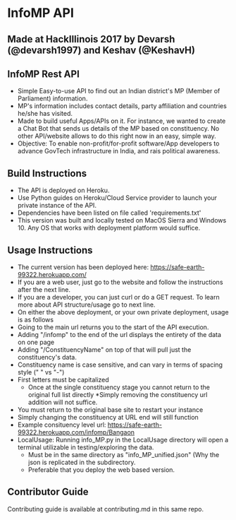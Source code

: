 # InfoMP API

## Made at HackIllinois 2017 by Devarsh (@devarsh1997) and Keshav (@KeshavH)

## InfoMP Rest API
  * Simple Easy-to-use API to find out an Indian district's MP (Member of Parliament) information.
  * MP's information includes contact details, party affiliation and countries he/she has visited.
  * Made to build useful Apps/APIs on it. For instance, we wanted to create a Chat Bot that sends us details of the MP
    based on constituency. No other API/website allows to do this right now in an easy, simple way.
  * Objective: To enable non-profit/for-profit software/App developers to advance GovTech infrastructure in India, and rais political awareness.
 
## Build Instructions

   * The API is deployed on Heroku.
   * Use Python guides on Heroku/Cloud Service provider to launch your private instance of the API.
   * Dependencies have been listed on file called 'requirements.txt'
   * This version was built and locally tested on MacOS Sierra and Windows 10. Any OS that works with deployment platform would suffice.
   
## Usage Instructions
   * The current version has been deployed here: https://safe-earth-99322.herokuapp.com/   
   * If you are a web user, just go to the website and follow the instructions after the next line.
   * If you are a developer,  you can just curl or do a GET request. To learn more about API structure/usage go to next line.     
   * On either the above deployment, or your own private deployment, usage is as follows
   * Going to the main url returns you to the start of the API execution.
   * Adding "/infomp" to the end of the url displays the entirety of the data on one page
   * Adding "/ConstituencyName" on top of that will pull just the constituency's data.
   * Constituency name is case sensitive, and can vary in terms of spacing style (" " vs "-")
* First letters must be capitalized
   * Once at the single constituency stage you cannot return to the original full list directly
   *Simply removing the constituency url addition will not suffice.
* You must return to the original base site to restart your instance
* Simply changing the constituency at URL end will still function
* Example consituency level url: https://safe-earth-99322.herokuapp.com/infomp/Bangaon
* LocalUsage: Running info_MP.py in the LocalUsage directory will open a terminal utilizable in testing/exploring the data.
   * Must be in the same directory as "info_MP_unified.json" (Why the json is replicated in the subdirectory.
   * Preferable that you deploy the web based version.

## Contributor Guide

Contributing guide is available at contributing.md in this same repo.
